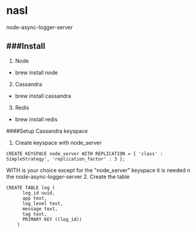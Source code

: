 nasl
====
node-async-logger-server

###Install
----
1. Node
 * brew install node
2. Cassandra
 * brew install cassandra
3. Redis
 *  brew install redis

####Setup Cassandra keyspace
1. Create keyspace with node_server
```
CREATE KEYSPACE node_server WITH REPLICATION = { 'class' :
SimpleStrategy', 'replication_factor' : 3 };
```
WITH is your choice except for the "node_server" keyspace it is needed
n the node-async-logger-server
2. Create the table
```
CREATE TABLE log (
      log_id uuid,
      app text,
      log_level text,
      message text,
      tag text,
      PRIMARY KEY ((log_id))
    )
```
